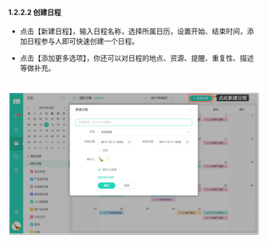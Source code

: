 #### 1.2.2.2 创建日程

* 点击【新建日程】，输入日程名称，选择所属日历，设置开始、结束时间，添加日程参与人即可快速创建一个日程。

* 点击【添加更多选项】，你还可以对日程的地点、资源、提醒、重复性、描述等做补充。

# ![](/assets/创建日程.png)
